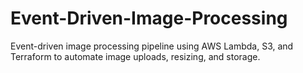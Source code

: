 # Event-Driven-Image-Processing
Event-driven image processing pipeline using AWS Lambda, S3, and Terraform to automate image uploads, resizing, and storage.
